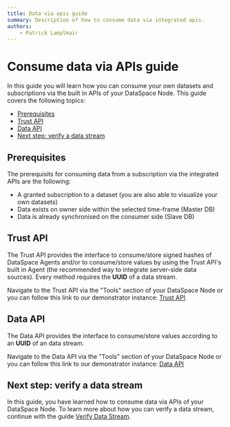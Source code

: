 ```yaml
---
title: Data via apis guide
summary: Description of how to consume data via integrated apis.
authors:
    - Patrick Lamplmair
---
```


# Consume data via APIs guide

In this guide you will learn how you can consume your own datasets and subscriptions via the built in APIs of your DataSpace Node. This guide covers the following topics:

- [Prerequisites](/guides/guide-data-via-apis/#prerequisites)
- [Trust API](/guides/guide-data-via-apis/#trust-api)
- [Data API](/guides/guide-data-via-apis/#data-api)
- [Next step: verify a data stream](/guides/guide-data-via-apis/#next-step-verify-a-data-stream)

## Prerequisites

The prerequisits for consuming data from a subscription via the integrated APIs are the following:

- A granted subscription to a dataset (you are also able to visualize your own datasets)
- Data exists on owner side within the selected time-frame (Master DB)
- Data is already synchronised on the consumer side (Slave DB)

## Trust API

The Trust API provides the interface to consume/store signed hashes of DataSpace Agents and/or to consume/store values by using the Trust API's built in Agent (the recommended way to integrate server-side data sources). Every method requires the **UUID** of a data stream.

Navigate to the Trust API via the "Tools" section of your DataSpace Node or you can follow this link to our demonstrator instance: <a href="https://trust-layer-api.tributech.dataspace.network/" target="_blank">Trust API</a>

## Data API

The Data API provides the interface to consume/store values according to an **UUID** of an data stream.

Navigate to the Data API via the "Tools" section of your DataSpace Node or you can follow this link to our demonstrator instance: <a href="https://data-api.tributech.dataspace.network/swagger" target="_blank">Data API</a>

## Next step: verify a data stream

In this guide, you have learned how to consume data via APIs of your DataSpace Node. To learn more about how you can verify a data stream, continue with the guide [Verify Data Stream](/guides/guide-verify-data-stream).
